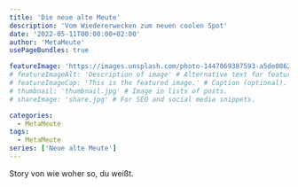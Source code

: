```yaml
---
title: 'Die neue alte Meute'
description: 'Vom Wiedererwecken zum neuen coolen Spot'
date: '2022-05-11T00:00:00+02:00'
author: 'MetaMeute'
usePageBundles: true

featureImage: 'https://images.unsplash.com/photo-1447069387593-a5de0862481e?ixlib=rb-1.2.1&ixid=MnwxMjA3fDB8MHxwaG90by1wYWdlfHx8fGVufDB8fHx8&auto=format&fit=crop&w=1169&q=80' # Top image on post.
# featureImageAlt: 'Description of image' # Alternative text for featured image.
# featureImageCap: 'This is the featured image.' # Caption (optional).
# thumbnail: 'thumbnail.jpg' # Image in lists of posts.
# shareImage: 'share.jpg' # For SEO and social media snippets.

categories:
  - MetaMeute
tags:
  - MetaMeute
series: ['Neue alte Meute']
---
```


Story von wie woher so, du weißt.
